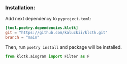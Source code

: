 ### Installation:
Add next dependency to `pyproject.toml`:
```toml
[tool.poetry.dependencies.klctk]
git = "https://github.com/kaluckii/klctk.git"
branch = "main"
```

Then, run `poetry install` and package will be installed.


```python
from klctk.aiogram import Filter as F
```